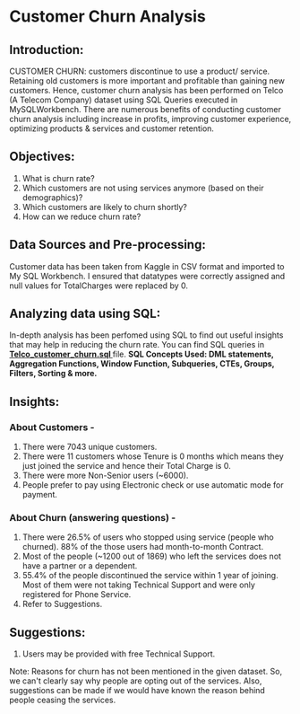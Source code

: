 # Customer Churn Analysis
## Introduction:
CUSTOMER CHURN: customers discontinue to use a product/ service.
Retaining old customers is more important and profitable than gaining new customers. Hence, customer churn analysis has been performed on Telco (A Telecom Company) dataset using SQL Queries executed in MySQLWorkbench. There are numerous benefits of conducting customer churn analysis including increase in profits, improving customer experience, optimizing products & services and customer retention.

## Objectives:
1. What is churn rate?
1. Which customers are not using services anymore (based on their demographics)?
2. Which customers are likely to churn shortly?
3. How can we reduce churn rate?

## Data Sources and Pre-processing:
Customer data has been taken from Kaggle in CSV format and imported to My SQL Workbench. I ensured that datatypes were correctly assigned and null values for TotalCharges were replaced by 0.

## Analyzing data using SQL:
In-depth analysis has been perfomed using SQL to find out useful insights that may help in reducing the churn rate. You can find SQL queries in <b> <a href="https://github.com/palak-kaur-sodhi/Customer-Churn-Analysis/blob/main/Telco_customer_churn.sql"> Telco_customer_churn.sql </a></b> file.
<strong> SQL Concepts Used: DML statements, Aggregation Functions, Window Function, Subqueries, CTEs, Groups, Filters, Sorting & more. </strong>

## Insights:
### About Customers -
1. There were 7043 unique customers.
2. There were 11 customers whose Tenure is 0 months which means they just joined the service and hence their Total Charge is 0.
3. There were more Non-Senior users (~6000).
4. People prefer to pay using Electronic check or use automatic mode for payment.

### About Churn (answering questions) - 
1. There were 26.5% of users who stopped using service (people who churned). 88% of the those users had month-to-month Contract.
2. Most of the people (~1200 out of 1869) who left the services does not have a partner or a dependent.
3. 55.4% of the people discontinued the service within 1 year of joining. Most of them were not taking Technical Support and were only registered for Phone Service.
4. Refer to Suggestions.
   
## Suggestions:
1. Users may be provided with free Technical Support.

Note: Reasons for churn has not been mentioned in the given dataset. So, we can't clearly say why people are opting out of the services. Also, suggestions can be made if we would have known the reason behind people ceasing the services.

